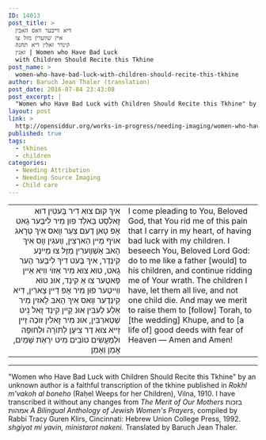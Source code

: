 ```yaml
---
ID: 14013
post_title: >
  דיא װײבּער װאס האבּין
  אײן שׁװערין מזל צו
  קינדר זאלין דיא תחנה
  זאגין | Women who Have Bad Luck
  with Children Should Recite this Tkhine
post_name: >
  women-who-have-bad-luck-with-children-should-recite-this-tkhine
author: Baruch Jean Thaler (translation)
post_date: 2016-07-04 23:43:08
post_excerpt: |
  "Women who Have Bad Luck with Children Should Recite this Tkhine" by an unknown author is a faithful transcription of the tkhine published in <em>Rokhl m'vakoh al boneho</em> (Rokhel Weeps for her Children), Vilna, 1910. I have transcribed it without any changes from <em>The Merit of Our Mothers</em> בזכות אמהות <em>A Bilingual Anthology of Jewish Women's Prayers</em>, compiled by Rabbi Tracy Guren Klirs, Cincinnati: Hebrew Union College Press, 1992. <em>shgiyot mi yavin, ministarot nakeni.</em> If you can translate Yiddish, please help to translate it and share your translation with an Open Content license through this project.
layout: post
link: >
  http://opensiddur.org/works-in-progress/needing-imaging/women-who-have-bad-luck-with-children-should-recite-this-tkhine/
published: true
tags:
  - tkhines
  - children
categories:
  - Needing Attribution
  - Needing Source Imaging
  - Child care
---
```

<table style="margin-left: auto;margin-right: auto;">
<tbody>
<tr><td style="vertical-align:top;" width="46%">
<div class="yiddish" style="text-align: right;"><span lang="yi">
אִיךְ קוּם צוּא דִיר בֶּעטִין דוּא זָאלְסְט בַּאלְד פוּן מִיר לִיבֶּער גָאט אָפּ טָאן דֶעם צַעַר װָאס אִיךְ טְרָאג אוֺיף מַײן הַארְצִין, װֶעגִין װָס אִיךְ הָאבּ אַשְׁװֶערִין מַזֶל צוּ מַײנֶע קִינְדֶר, אִיךְ בֶּעט דִיךְ לִיבֶּער הֶער גָאט, טוּא צוּא מִיר אַזוֺי װִיא אַײן פָאטֶער צוּ אַ קִינְד, אוּנ טוּא װַײטֶער פוּן מִיר אָפּ דַײן צָארִין, דִיא קִינְדֶער װָאס אִיךְ הָאבּ לָאזִין מִיר אַלֶע לֶעבִּין אוּנ קַײן קִינְד זָאל נִיט שְׁטַארְבִּין, אוּנ מִיר זָאלִין זוֺכֶה זַײן זֵײא צוּא דֶר צִיעֶן לְתּוֺרָה וּלְחוּפָּה וּלְמַעֲשִׂים טוֺבִים מִיט יִרְאַת שָׁמַיִם, אָמֵן וְאָמֵן׃
</span></div></td>

<td style="vertical-align:top;" width="53%"><div class="english">
I come pleading to You, Beloved God, that You rid me of this pain that I carry in my heart, of having bad luck with my children. I beseech You, Beloved Lord God: do to me like a father [would] to his children, and continue ridding me of Your wrath. The children I have, let them all live, and not one child die. And may we merit to raise them to [follow] Torah, to [the wedding] Khupe, and to [a life of] good deeds with fear of Heaven — Amen and Amen!
</div></td>
</tr>
</tbody>
</tbody></table>

<hr />
"Women who Have Bad Luck with Children Should Recite this Tkhine" by an unknown author is a faithful transcription of the tkhine published in <em>Rokhl m'vakoh al boneho</em> (Raḥel Weeps for her Children), Vilna, 1910. I have transcribed it without any changes from <em>The Merit of Our Mothers</em> בזכות אמהות <em>A Bilingual Anthology of Jewish Women's Prayers</em>, compiled by Rabbi Tracy Guren Klirs, Cincinnati: Hebrew Union College Press, 1992. <em>shgiyot mi yavin, ministarot nakeni.</em> Translated by Baruch Jean Thaler.
